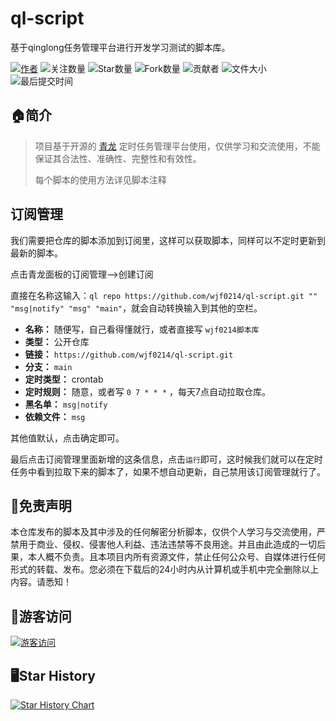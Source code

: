 # ql-script

基于qinglong任务管理平台进行开发学习测试的脚本库。

[![作者](https://img.shields.io/badge/Author-wjf0214-blueviolet)](https://github.com/wjf0214/ )
![关注数量](https://img.shields.io/badge/dynamic/json?label=GitHub%20Followers&query=%24.data.totalSubs&url=https%3A%2F%2Fapi.spencerwoo.com%2Fsubstats%2F%3Fsource%3Dgithub%26queryKey%3Dwjf0214&labelColor=282c34&color=181717&logo=github&longCache=true)
![Star数量](https://img.shields.io/github/stars/wjf0214/ql-script.svg?style=flat&&logo=appveyor)
![Fork数量](https://img.shields.io/github/forks/wjf0214/ql-script.svg?style=flat&&logo=stackshare)
![贡献者](https://img.shields.io/github/contributors/wjf0214/ql-script)
![文件大小](https://img.shields.io/github/repo-size/wjf0214/ql-script?style=flat&label=files&color=cf8ef4&labelColor=373e4dl)
![最后提交时间](https://img.shields.io/github/last-commit/wjf0214/ql-script.svg?style=float)

## 🏠简介

> 项目基于开源的 [青龙](https://github.com/whyour/qinglong) 定时任务管理平台使用，仅供学习和交流使用，不能保证其合法性、准确性、完整性和有效性。
>
> 每个脚本的使用方法详见脚本注释

## 订阅管理

我们需要把仓库的脚本添加到订阅里，这样可以获取脚本，同样可以不定时更新到最新的脚本。

点击青龙面板的订阅管理-->创建订阅

直接在名称这输入：`ql repo https://github.com/wjf0214/ql-script.git "" "msg|notify" "msg" "main"`，就会自动转换输入到其他的空栏。

- **名称：** 随便写，自己看得懂就行，或者直接写 `wjf0214脚本库`
- **类型：** 公开仓库
- **链接：** `https://github.com/wjf0214/ql-script.git`
- **分支：** `main`
- **定时类型：** crontab
- **定时规则：** 随意，或者写 `0 7 * * *` ，每天7点自动拉取仓库。
- **黑名单：** `msg|notify`
- **依赖文件：** `msg`

其他值默认，点击确定即可。

最后点击订阅管理里面新增的这条信息，点击`运行`即可，这时候我们就可以在定时任务中看到拉取下来的脚本了，如果不想自动更新，自己禁用该订阅管理就行了。

## 📃免责声明

本仓库发布的脚本及其中涉及的任何解密分析脚本，仅供个人学习与交流使用，严禁用于商业、侵权、侵害他人利益、违法违禁等不良用途。并且由此造成的一切后果，本人概不负责。且本项目内所有资源文件，禁止任何公众号、自媒体进行任何形式的转载、发布。您必须在下载后的24小时内从计算机或手机中完全删除以上内容。请悉知！

## 👤游客访问

[![游客访问](https://profile-counter.glitch.me/wjf0214-ql-script/count.svg)](https://profile-counter.glitch.me/wjf0214-ql-script/count.svg)

## 🖥️Star History

[![Star History Chart](https://api.star-history.com/svg?repos=wjf0214/ql-script&type=Date)](https://star-history.com/#wjf0214/ql-script&Date)
